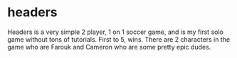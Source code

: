 # headers
Headers is a very simple 2 player,  1 on 1 soccer game, and is my first solo game without tons of tutorials. First to 5, wins.  There are 2 characters in the game who are Farouk and Cameron who are some pretty epic dudes.
